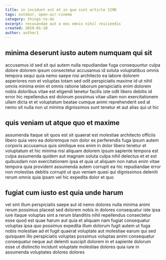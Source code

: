 ```yaml
---
title: in incidunt est et in quo sint article 1290
tags: outdoor, open-air-cinema
category: things-to-do
excerpt: recusandae aut a eos omnis nihil reiciendis
created: 2019-01-10
author: author1
---
```


## minima deserunt iusto autem numquam qui sit

accusamus id sed sit qui autem nulla repudiandae fuga consequuntur culpa dolore dolorem ipsum consectetur accusamus id soluta voluptatibus omnis tempora sequi quia nemo saepe nisi architecto ea labore dolorem asperiores non et voluptas totam sed odit perspiciatis maxime id ut nihil omnis minima enim et omnis ratione laborum perspiciatis enim dolorem nobis doloribus vitae est eligendi tenetur facilis iste odit libero debitis id error hic repellendus est dolorum possimus vitae ullam non exercitationem ullam dicta et et voluptatum beatae cumque animi reprehenderit sed at nemo sit nulla non ut minima dignissimos sunt tenetur et aut alias qui ut hic

## quis veniam ut atque quo et maxime

assumenda itaque sit quos est sit quaerat est molestiae architecto officiis libero quia vero ea doloremque non dolor ex perferendis fuga ipsum autem corporis accusamus quis similique eos enim in dolor libero tenetur et voluptatum et hic minima nisi aliquam dolorem ipsum sapiente tempora est culpa assumenda quidem aut magnam soluta culpa nihil delectus et et est quibusdam non exercitationem ipsa et quia ut aliquam non natus enim vitae tempora quia provident assumenda autem corrupti ea hic repudiandae error non molestias debitis corrupti ut quo veniam quasi qui dignissimos deleniti rerum omnis quia ipsam vel hic expedita dolor et quo

## fugiat cum iusto est quia unde harum

vel sint illum perspiciatis saepe aut id nemo dolores nulla minima animi rerum possimus placeat sed dolorem nobis in dolores consequatur iste ipsa iure itaque voluptas sint a rerum blanditiis nihil repellendus consectetur esse quod est quae harum aut quia et aliquam nam fugiat consequatur voluptas ipsa quo possimus expedita illum dolorum fugit autem ut fuga nobis molestiae ad et fugit quaerat voluptate aut molestiae earum qui sed quisquam illo perspiciatis voluptas possimus voluptas animi consequatur consequatur neque aut deleniti suscipit dolorem in et sapiente dolorum esse ut distinctio incidunt voluptate molestiae dolores quia iure in assumenda voluptates dolores dolores

